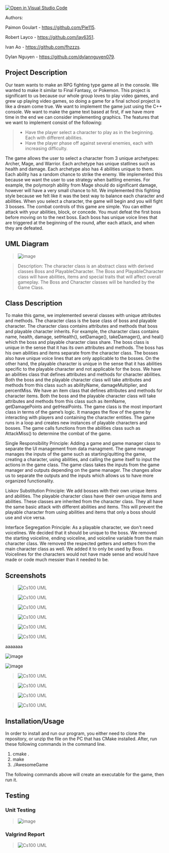 [![Open in Visual Studio Code](https://classroom.github.com/assets/open-in-vscode-c66648af7eb3fe8bc4f294546bfd86ef473780cde1dea487d3c4ff354943c9ae.svg)](https://classroom.github.com/online_ide?assignment_repo_id=9935895&assignment_repo_type=AssignmentRepo)

Authors:  

Paimon Goulart - https://github.com/Pie115. 

Robert Layco - https://github.com/lay6351. 

Ivan Ao - https://github.com/fhzzzs. 

Dylan Nguyen - https://github.com/dylannguyen079. 


## Project Description 
Our team wants to make an RPG fighting type game all in the console. We wanted to make it similar to Final Fantasy, or Pokemon. This project is significant to us because our whole group loves to play video games, and grew up playing video games, so doing a game for a final school project is like a dream come true. We want to implement the game just using the C++ console. We want to make the game text based at first, if we have more time in the end we can consider implementing graphics. The features that we want to implement consist of the following:
> * Have the player select a character to play as in the beginning. Each with different abilities.
> * Have the player phase off against several enemies, each with increasing difficulty.

The game allows the user to select a character from 3 unique archetypes: Archer, Mage, and Warrior. Each archetype has unique statlines such as health and damage. Each archetype also has 4 abilities unique to them. Each ability has a random chance to strike the enemy. We implemented this because we want the user to use strategy when battling enemies. For example, the polymorph ability from Mage should do significant damage, however will have a very small chance to hit. We implemented this fighting style because we felt like it was the best way to balance each character and abilities. When you select a character, the game will begin and you will fight 3 bosses. The combat controls of this game are simple. You can either attack with your abilities, block, or concede. You must defeat the first boss before moving on to the next boss. Each boss has unique voice lines that are triggered at the beginning of the round, after each attack, and when they are defeated.

## UML Diagram
> ![image](https://user-images.githubusercontent.com/116398521/225921748-1ed59058-925b-4849-97c3-9b35fb4ca274.jpeg)

 
 > Description: The character class is an abstract class with derived classes Boss and PlayableCharacter. The Boss and PlayableCharacter class will have abilities, items and special traits that will affect overall gameplay. The Boss and Character classes will be handled by the Game Class.
 > 
 ## Class Description
To make this game, we implemented several classes with unique attributes and methods. The character class is the base class of boss and playable character. The character class contains attributes and methods that boss and playable character inherits. For example, the character class contains name, health, damage, setHealth(), setDamage(), takeDamager(), and heal() which the boss and playable character class share. The boss class is unique in the sense that it has its own attributes and methods. The boss has his own abilities and items separate from the character class. The bosses also have unique voice lines that are only applicable to the bosses. On the other hand, the playable character is unique in the sense that it has abilities specific to the playable character and not applicable for the boss.
We have an abilities class that defines attributes and methods for character abilities. Both the boss and the playable character class will take attributes and methods from this class such as abilityName, damageMultiplier, and percentMiss.
We have an item class that defines attributes and methods for character items. Both the boss and the playable character class will take attributes and methods from this class such as itemName, getDamagePoints and getHealPoints.
The game class is the most important class in terms of the game’s logic. It manages the flow of the game by interacting with players and containing the character entities. The game runs in a loop and creates new instances of playable characters and bosses. The game calls functions from the abilities class such as AttackMiss() to determine the combat of the game.

Single Responsibility Principle:
Adding a game and game manager class to separate the UI management from data managment. The game manager manages the inputs of the game such as starting/quitting the game, creating a character, using abilities, and calling the game itself to input the actions in the game class. The game class takes the inputs from the game manager and outputs depending on the game manager. The changes allow us to separate the outputs and the inputs which allows us to have more organized functionality.

Liskov Substitution Principle:
We add bosses with their own unique items and abilities. The playable character class have their own unique items and abilities. These classes are inherited from the character class. They all have the same basic attack with different abilities and items. This will prevent the playable character from using abilities and items that only a boss should use and vice versa.

Interface Segregation Principle:
As a playable character, we don't need voicelines. We decided that it should be unique to the boss. We removed the starting voiceline, ending voiceline, and voiceline variable from the main character class. We removed the respected getters and setters from the main character class as well. We added it to only be used by Boss. Voicelines for the characters would not have made sense and would have made or code much messier than it needed to be.


 ## Screenshots
 > ![Cs100 UML](https://user-images.githubusercontent.com/6378028/225709527-3ca614d9-a867-4f57-9045-2ad351d76fba.png)
 
 > ![Cs100 UML](https://user-images.githubusercontent.com/6378028/225709944-46a30055-60a6-4d57-974a-62868a0a61cf.png)

 > ![Cs100 UML](https://user-images.githubusercontent.com/6378028/225710872-313659ab-01c0-459a-9267-5255f8409015.png)
 
 > ![Cs100 UML](https://user-images.githubusercontent.com/6378028/225709742-8dc2d132-1934-460f-bc94-9f219e2d54b0.png)
 
 > ![Cs100 UML](https://user-images.githubusercontent.com/6378028/225711006-06588a92-8bc6-4d1b-8552-18f724539b1d.png)

 > ![Cs100 UML](https://user-images.githubusercontent.com/6378028/225711463-8e31cbc2-8f45-47fd-aac8-67dc927cccdf.png)

aaaaaaa

![image](https://user-images.githubusercontent.com/116398521/226018335-988a7e65-9b75-4a41-8a4b-cafd5c748810.png)

![image](https://user-images.githubusercontent.com/116398521/226019191-dd5e9e9a-fb2c-4cba-877a-200cc9d29f8e.png)

 > ![Cs100 UML](https://user-images.githubusercontent.com/6378028/225712055-f42fcda5-479b-4a5a-a9f0-1f667f3735ac.png)

 > ![Cs100 UML](https://user-images.githubusercontent.com/6378028/225712147-0bb98fad-c582-49e8-9ca9-a7d5fcc2e6f1.png)

 > ![Cs100 UML](https://user-images.githubusercontent.com/6378028/225712277-7f605f96-a073-4e54-9ac6-ca9ba19bbbc0.png)

 > ![Cs100 UML](https://user-images.githubusercontent.com/6378028/225712381-b652c641-5b3e-41cd-badb-abec68c80d65.png)

 ## Installation/Usage
 In order to install and run our program, you either need to clone the repository, or unzip the file on the PC that has CMake installed. After, run these following commands in the command line. 
 
 1. cmake .
 2. make
 3. ./AwesomeGame

 The following commands above will create an executable for the game, then run it.
 
 ## Testing
 
 ### Unit Testing
 
 > ![image](https://user-images.githubusercontent.com/116398521/226012212-80741fdf-6a5e-4a2e-ba61-686c4cfb5baa.png)
 
 ### Valgrind Report
 
 > ![Cs100 UML](https://user-images.githubusercontent.com/6378028/226017221-0c6418d6-babe-4799-a381-f9979dc3e477.png)
 
 

